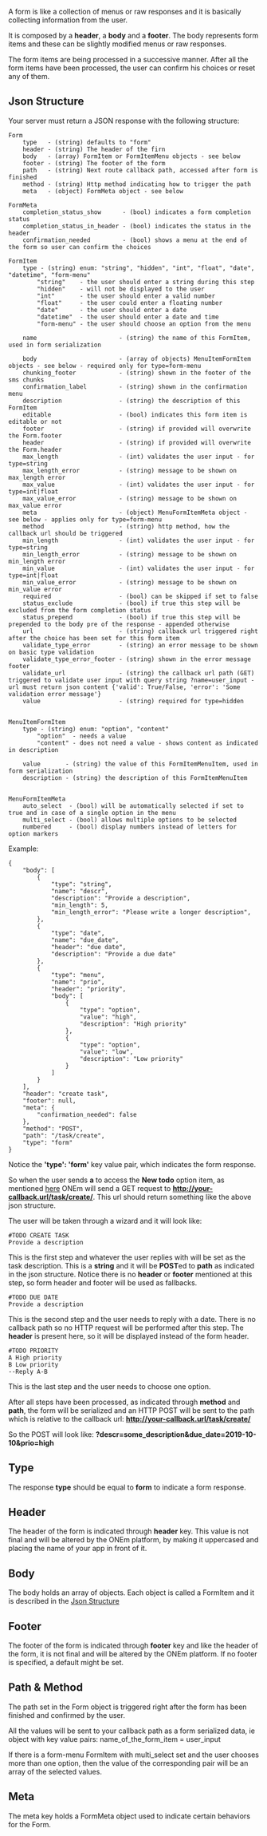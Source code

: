 A form is like a collection of menus or raw responses and it is basically collecting information from the user.

It is composed by a **header**, a **body** and a **footer**. The body represents form items and these can be slightly modified menus or raw responses.

The form items are being processed in a successive manner. After all the form items have been processed, the user can confirm his choices or reset any of them.

## <a name="json-structure"></a> Json Structure

Your server must return a JSON response with the following structure:

```
Form
    type   - (string) defaults to "form"
    header - (string) The header of the firn
    body   - (array) FormItem or FormItemMenu objects - see below
    footer - (string) The footer of the form
    path   - (string) Next route callback path, accessed after form is finished
    method - (string) Http method indicating how to trigger the path
    meta   - (object) FormMeta object - see below

FormMeta
    completion_status_show      - (bool) indicates a form completion status
    completion_status_in_header - (bool) indicates the status in the header
    confirmation_needed         - (bool) shows a menu at the end of the form so user can confirm the choices
    
FormItem
    type - (string) enum: "string", "hidden", "int", "float", "date", "datetime", "form-menu"
        "string"    - the user should enter a string during this step
        "hidden"    - will not be displayed to the user
        "int"       - the user should enter a valid number
        "float"     - the user could enter a floating number
        "date"      - the user should enter a date
        "datetime"  - the user should enter a date and time
        "form-menu" - the user should choose an option from the menu

    name                       - (string) the name of this FormItem, used in form serialization

    body                       - (array of objects) MenuItemFormItem objects - see below - required only for type=form-menu
    chunking_footer            - (string) shown in the footer of the sms chunks
    confirmation_label         - (string) shown in the confirmation menu
    description                - (string) the description of this FormItem
    editable                   - (bool) indicates this form item is editable or not
    footer                     - (string) if provided will overwrite the Form.footer
    header                     - (string) if provided will overwrite the Form.header
    max_length                 - (int) validates the user input - for type=string
    max_length_error           - (string) message to be shown on max_length error
    max_value                  - (int) validates the user input - for type=int|float
    max_value_error            - (string) message to be shown on max_value error
    meta                       - (object) MenuFormItemMeta object - see below - applies only for type=form-menu
    method                     - (string) http method, how the callback url should be triggered
    min_length                 - (int) validates the user input - for type=string
    min_length_error           - (string) message to be shown on min_length error
    min_value                  - (int) validates the user input - for type=int|float
    min_value_error            - (string) message to be shown on min_value error
    required                   - (bool) can be skipped if set to false
    status_exclude             - (bool) if true this step will be excluded from the form completion status
    status_prepend             - (bool) if true this step will be prepended to the body pre of the response - appended otherwise
    url                        - (string) callback url triggered right after the choice has been set for this form item
    validate_type_error        - (string) an error message to be shown on basic type validation
    validate_type_error_footer - (string) shown in the error message footer
    validate_url               - (string) the callback url path (GET) triggered to validate user input with query string ?name=user_input - url must return json content {'valid': True/False, 'error': 'Some validation error message'}
    value                      - (string) required for type=hidden
    

MenuItemFormItem
    type - (string) enum: "option", "content"
        "option"  - needs a value
        "content" - does not need a value - shows content as indicated in description

    value       - (string) the value of this FormItemMenuItem, used in form serialization
    description - (string) the description of this FormItemMenuItem


MenuFormItemMeta
    auto_select  - (bool) will be automatically selected if set to true and in case of a single option in the menu
    multi_select - (bool) allows multiple options to be selected
    numbered     - (bool) display numbers instead of letters for option markers

```

Example:

```
{
    "body": [
        {
            "type": "string",
            "name": "descr",
            "description": "Provide a description",
            "min_length": 5,
            "min_length_error": "Please write a longer description",
        },
        {
            "type": "date",
            "name": "due_date",
            "header": "due date",
            "description": "Provide a due date"
        },
        {
            "type": "menu",
            "name": "prio",
            "header": "priority",
            "body": [
                {
                    "type": "option",
                    "value": "high",
                    "description": "High priority"
                },
                {
                    "type": "option",
                    "value": "low",
                    "description": "Low priority"
                }
            ]
        }
    ],
    "header": "create task",
    "footer": null,
    "meta": {
        "confirmation_needed": false
    },
    "method": "POST",
    "path": "/task/create",
    "type": "form"
}
```

Notice the **'type': 'form'** key value pair, which indicates the form response.

So when the user sends **a** to access the **New todo** option item, as mentioned [here](/building/menus/) ONEm will send a GET request to **http://your-callback.url/task/create/**. This url should return something like the above json structure.

The user will be taken through a wizard and it will look like:

```
#TODO CREATE TASK
Provide a description
```

This is the first step and whatever the user replies with will be set as the task description. This is a **string** and it will be **POST**ed to **path** as indicated in the json structure. Notice there is no **header** or **footer** mentioned at this step, so form header and footer will be used as fallbacks.


```
#TODO DUE DATE
Provide a description
```

This is the second step and the user needs to reply with a date. There is no callback path so no HTTP request will be performed after this step. The **header** is present here, so it will be displayed instead of the form header.


```
#TODO PRIORITY
A High priority
B Low priority
--Reply A-B
```

This is the last step and the user needs to choose one option.

After all steps have been processed, as indicated through **method** and **path**, the form will be serialized and an HTTP POST will be sent to the path which is relative to the callback url: **http://your-callback.url/task/create/**

So the POST will look like: **?descr=some_description&due_date=2019-10-10&prio=high**


## Type
The response **type** should be equal to **form** to indicate a form response.


## Header
The header of the form is indicated through **header** key. This value is not final and will be altered by the ONEm platform, by making it uppercased and placing the name of your app in front of it.

## Body
The body holds an array of objects. Each object is called a FormItem and it is described in the [Json Structure](#json-structure)

## Footer
The footer of the form is indicated through **footer** key and like the header of the form, it is not final and will be altered by the ONEm platform. If no footer is specified, a default might be set.

## Path & Method
The path set in the Form object is triggered right after the form has been finished and confirmed by the user.

All the values will be sent to your callback path as a form serialized data, ie object with key value pairs: name_of_the_form_item = user_input

If there is a form-menu FormItem with multi_select set and the user chooses more than one option, then the value of the corresponding pair will be an array of the selected values.

## Meta
The meta key holds a FormMeta object used to indicate certain behaviors for the Form.
